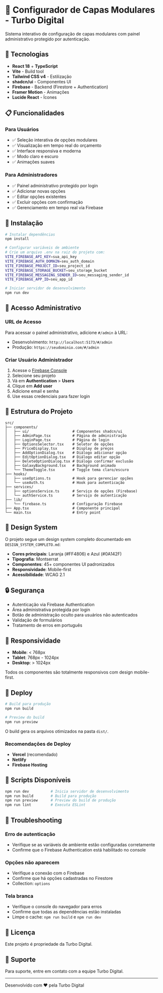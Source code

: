 # 🎨 Configurador de Capas Modulares - Turbo Digital

Sistema interativo de configuração de capas modulares com painel administrativo protegido por autenticação.

## 🚀 Tecnologias

- **React 18** + **TypeScript**
- **Vite** - Build tool
- **Tailwind CSS v4** - Estilização
- **shadcn/ui** - Componentes UI
- **Firebase** - Backend (Firestore + Authentication)
- **Framer Motion** - Animações
- **Lucide React** - Ícones

## 📋 Funcionalidades

### Para Usuários
- ✅ Seleção interativa de opções modulares
- ✅ Visualização em tempo real do orçamento
- ✅ Interface responsiva e moderna
- ✅ Modo claro e escuro
- ✅ Animações suaves

### Para Administradores
- ✅ Painel administrativo protegido por login
- ✅ Adicionar novas opções
- ✅ Editar opções existentes
- ✅ Excluir opções com confirmação
- ✅ Gerenciamento em tempo real via Firebase

## 🔧 Instalação

```bash
# Instalar dependências
npm install

# Configurar variáveis de ambiente
# Crie um arquivo .env na raiz do projeto com:
VITE_FIREBASE_API_KEY=sua_api_key
VITE_FIREBASE_AUTH_DOMAIN=seu_auth_domain
VITE_FIREBASE_PROJECT_ID=seu_project_id
VITE_FIREBASE_STORAGE_BUCKET=seu_storage_bucket
VITE_FIREBASE_MESSAGING_SENDER_ID=seu_messaging_sender_id
VITE_FIREBASE_APP_ID=seu_app_id

# Iniciar servidor de desenvolvimento
npm run dev
```

## 🔐 Acesso Administrativo

### URL de Acesso
Para acessar o painel administrativo, adicione `#/admin` à URL:
- Desenvolvimento: `http://localhost:5173/#/admin`
- Produção: `https://seudominio.com/#/admin`

### Criar Usuário Administrador

1. Acesse o [Firebase Console](https://console.firebase.google.com/)
2. Selecione seu projeto
3. Vá em **Authentication** > **Users**
4. Clique em **Add user**
5. Adicione email e senha
6. Use essas credenciais para fazer login

## 📁 Estrutura do Projeto

```
src/
├── components/
│   ├── ui/                    # Componentes shadcn/ui
│   ├── AdminPage.tsx          # Página de administração
│   ├── LoginPage.tsx          # Página de login
│   ├── OptionsSelector.tsx    # Seletor de opções
│   ├── PriceDisplay.tsx       # Display de preços
│   ├── AddOptionDialog.tsx    # Diálogo adicionar opção
│   ├── EditOptionDialog.tsx   # Diálogo editar opção
│   ├── DeleteOptionDialog.tsx # Diálogo confirmar exclusão
│   ├── GalaxyBackground.tsx   # Background animado
│   └── ThemeToggle.tsx        # Toggle tema claro/escuro
├── hooks/
│   ├── useOptions.ts          # Hook para gerenciar opções
│   └── useAuth.ts             # Hook para autenticação
├── services/
│   ├── optionsService.ts      # Serviço de opções (Firebase)
│   └── authService.ts         # Serviço de autenticação
├── lib/
│   └── firebase.ts            # Configuração Firebase
├── App.tsx                    # Componente principal
└── main.tsx                   # Entry point
```

## 🎨 Design System

O projeto segue um design system completo documentado em `DESIGN_SYSTEM_COMPLETO.md`:

- **Cores principais**: Laranja (#FF4806) e Azul (#0A142F)
- **Tipografia**: Montserrat
- **Componentes**: 45+ componentes UI padronizados
- **Responsividade**: Mobile-first
- **Acessibilidade**: WCAG 2.1

## 🔒 Segurança

- Autenticação via Firebase Authentication
- Área administrativa protegida por login
- Botão de administração oculto para usuários não autenticados
- Validação de formulários
- Tratamento de erros em português

## 📱 Responsividade

- **Mobile**: < 768px
- **Tablet**: 768px - 1024px
- **Desktop**: > 1024px

Todos os componentes são totalmente responsivos com design mobile-first.

## 🚀 Deploy

```bash
# Build para produção
npm run build

# Preview do build
npm run preview
```

O build gera os arquivos otimizados na pasta `dist/`.

### Recomendações de Deploy
- **Vercel** (recomendado)
- **Netlify**
- **Firebase Hosting**

## 📝 Scripts Disponíveis

```bash
npm run dev          # Inicia servidor de desenvolvimento
npm run build        # Build para produção
npm run preview      # Preview do build de produção
npm run lint         # Executa ESLint
```

## 🐛 Troubleshooting

### Erro de autenticação
- Verifique se as variáveis de ambiente estão configuradas corretamente
- Confirme que o Firebase Authentication está habilitado no console

### Opções não aparecem
- Verifique a conexão com o Firebase
- Confirme que há opções cadastradas no Firestore
- Collection: `options`

### Tela branca
- Verifique o console do navegador para erros
- Confirme que todas as dependências estão instaladas
- Limpe o cache: `npm run build` e `npm run dev`

## 📄 Licença

Este projeto é propriedade da Turbo Digital.

## 👥 Suporte

Para suporte, entre em contato com a equipe Turbo Digital.

---

Desenvolvido com ❤️ pela Turbo Digital
